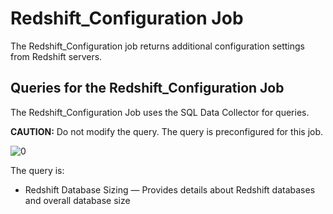 # Redshift\_Configuration Job

The Redshift\_Configuration job returns additional configuration settings from Redshift servers.

## Queries for the Redshift\_Configuration Job

The Redshift\_Configuration Job uses the SQL Data Collector for queries.

__CAUTION:__ Do not modify the query. The query is preconfigured for this job.

![0](/img/product_docs/accessanalyzer/accessanalyzer/enterpriseauditor/solutions/databases/redshift/collection/0.collectionconfiguration.png)

The query is:

- Redshift Database Sizing — Provides details about Redshift databases and overall database size
